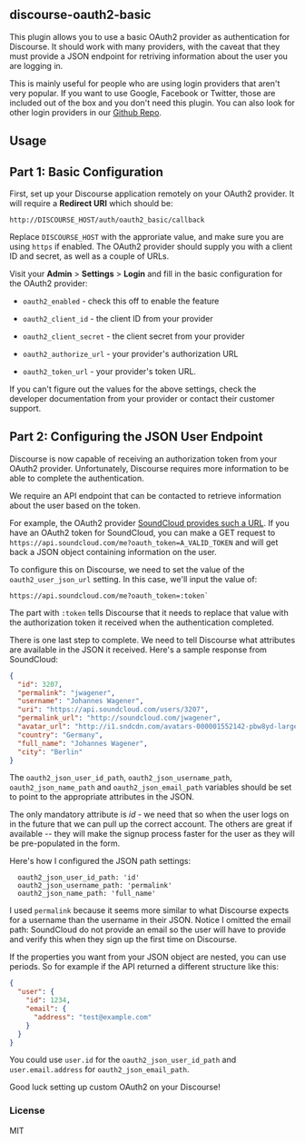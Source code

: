 ## discourse-oauth2-basic

This plugin allows you to use a basic OAuth2 provider as authentication for
Discourse. It should work with many providers, with the caveat that they
must provide a JSON endpoint for retriving information about the user
you are logging in.

This is mainly useful for people who are using login providers that aren't
very popular. If you want to use Google, Facebook or Twitter, those are
included out of the box and you don't need this plugin. You can also
look for other login providers in our [Github Repo](https://github.com/discourse).


## Usage

## Part 1: Basic Configuration

First, set up your Discourse application remotely on your OAuth2 provider.
It will require a **Redirect URI** which should be:

`http://DISCOURSE_HOST/auth/oauth2_basic/callback`

Replace `DISCOURSE_HOST` with the approriate value, and make sure you are
using `https` if enabled. The OAuth2 provider should supply you with a
client ID and secret, as well as a couple of URLs.

Visit your **Admin** > **Settings** > **Login** and fill in the basic
configuration for the OAuth2 provider:

* `oauth2_enabled` - check this off to enable the feature

* `oauth2_client_id` - the client ID from your provider

* `oauth2_client_secret` - the client secret from your provider

* `oauth2_authorize_url` - your provider's authorization URL

* `oauth2_token_url` - your provider's token URL.

If you can't figure out the values for the above settings, check the
developer documentation from your provider or contact their customer
support.


## Part 2: Configuring the JSON User Endpoint

Discourse is now capable of receiving an authorization token from your
OAuth2 provider. Unfortunately, Discourse requires more information to
be able to complete the authentication.

We require an API endpoint that can be contacted to retrieve information
about the user based on the token.

For example, the OAuth2 provider [SoundCloud provides such a URL](https://developers.soundcloud.com/docs/api/reference#me).
If you have an OAuth2 token for SoundCloud, you can make a GET request
to `https://api.soundcloud.com/me?oauth_token=A_VALID_TOKEN` and
will get back a JSON object containing information on the user.

To configure this on Discourse, we need to set the value of the
`oauth2_user_json_url` setting. In this case, we'll input the value of:

```
https://api.soundcloud.com/me?oauth_token=:token`
```

The part with `:token` tells Discourse that it needs to replace that value
with the authorization token it received when the authentication completed.

There is one last step to complete. We need to tell Discourse what
attributes are available in the JSON it received. Here's a sample
response from SoundCloud:

```json
{
  "id": 3207,
  "permalink": "jwagener",
  "username": "Johannes Wagener",
  "uri": "https://api.soundcloud.com/users/3207",
  "permalink_url": "http://soundcloud.com/jwagener",
  "avatar_url": "http://i1.sndcdn.com/avatars-000001552142-pbw8yd-large.jpg?142a848",
  "country": "Germany",
  "full_name": "Johannes Wagener",
  "city": "Berlin"
}
```

The `oauth2_json_user_id_path`, `oauth2_json_username_path`, `oauth2_json_name_path` and
`oauth2_json_email_path` variables should be set to point to the appropriate attributes
in the JSON.

The only mandatory attribute is *id* - we need that so when the user logs on in the future
that we can pull up the correct account. The others are great if available -- they will
make the signup process faster for the user as they will be pre-populated in the form.

Here's how I configured the JSON path settings:

```
  oauth2_json_user_id_path: 'id'
  oauth2_json_username_path: 'permalink'
  oauth2_json_name_path: 'full_name'
```

I used `permalink` because it seems more similar to what Discourse expects for a username
than the username in their JSON. Notice I omitted the email path: SoundCloud do not
provide an email so the user will have to provide and verify this when they sign up
the first time on Discourse.

If the properties you want from your JSON object are nested, you can use periods.
So for example if the API returned a different structure like this:

```json
{
  "user": {
    "id": 1234,
    "email": {
      "address": "test@example.com"
    }
  }
}
```

You could use `user.id` for the `oauth2_json_user_id_path` and `user.email.address` for `oauth2_json_email_path`.

Good luck setting up custom OAuth2 on your Discourse!

### License

MIT
